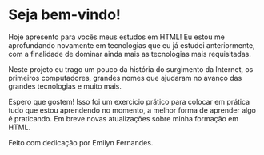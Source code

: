 <h1>Seja bem-vindo!</h1>
<p>Hoje apresento para vocês meus estudos em HTML! Eu estou me aprofundando novamente em tecnologias que eu já estudei anteriormente, com a finalidade de dominar ainda mais as tecnologias 
mais requisitadas.</p>

<p>Neste projeto eu trago um pouco da história do surgimento da Internet, os primeiros computadores, grandes nomes que ajudaram no avanço das grandes tecnologias e muito mais.</p>

<p>Espero que gostem! Isso foi um exercício prático para colocar em prática tudo que estou aprendendo no momento, a melhor forma de aprender algo é praticando. Em breve novas atualizações sobre minha 
formação em HTML.</p>

<p>Feito com dedicação por Emilyn Fernandes.</p>
